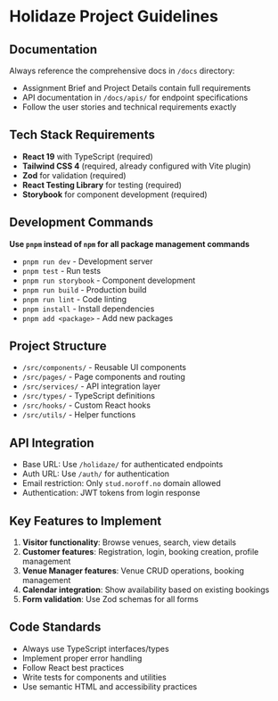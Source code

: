 # Holidaze Project Guidelines

## Documentation
Always reference the comprehensive docs in `/docs` directory:
- Assignment Brief and Project Details contain full requirements
- API documentation in `/docs/apis/` for endpoint specifications
- Follow the user stories and technical requirements exactly

## Tech Stack Requirements
- **React 19** with TypeScript (required)
- **Tailwind CSS 4** (required, already configured with Vite plugin)
- **Zod** for validation (required)
- **React Testing Library** for testing (required)
- **Storybook** for component development (required)

## Development Commands
**Use `pnpm` instead of `npm` for all package management commands**
- `pnpm run dev` - Development server
- `pnpm test` - Run tests  
- `pnpm run storybook` - Component development
- `pnpm run build` - Production build
- `pnpm run lint` - Code linting
- `pnpm install` - Install dependencies
- `pnpm add <package>` - Add new packages

## Project Structure
- `/src/components/` - Reusable UI components
- `/src/pages/` - Page components and routing
- `/src/services/` - API integration layer
- `/src/types/` - TypeScript definitions
- `/src/hooks/` - Custom React hooks
- `/src/utils/` - Helper functions

## API Integration
- Base URL: Use `/holidaze/` for authenticated endpoints
- Auth URL: Use `/auth/` for authentication
- Email restriction: Only `stud.noroff.no` domain allowed
- Authentication: JWT tokens from login response

## Key Features to Implement
1. **Visitor functionality**: Browse venues, search, view details
2. **Customer features**: Registration, login, booking creation, profile management
3. **Venue Manager features**: Venue CRUD operations, booking management
4. **Calendar integration**: Show availability based on existing bookings
5. **Form validation**: Use Zod schemas for all forms

## Code Standards
- Always use TypeScript interfaces/types
- Implement proper error handling
- Follow React best practices
- Write tests for components and utilities
- Use semantic HTML and accessibility practices
